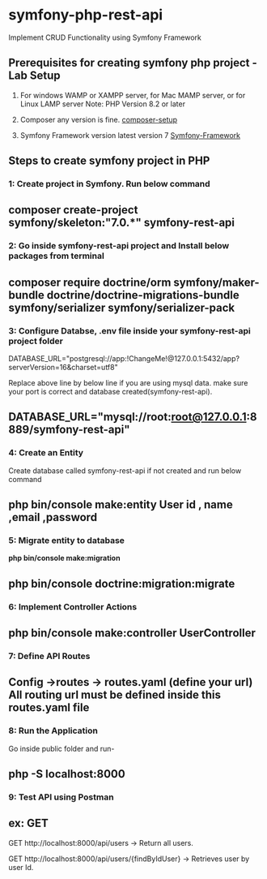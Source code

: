# symfony-php-rest-api
Implement CRUD Functionality using Symfony Framework

## Prerequisites for creating symfony php project - Lab Setup
1. For windows WAMP or XAMPP server, for Mac MAMP server, or for Linux LAMP server
Note: PHP Version 8.2 or later

2. Composer any version is fine.
   [composer-setup](https://getcomposer.org/download/)

3. Symfony Framework version latest version 7
  [Symfony-Framework](https://symfony.com/doc/current/setup.html)


## Steps to create symfony project in PHP

### 1: Create project in Symfony. Run below command
   composer create-project symfony/skeleton:"7.0.*" symfony-rest-api
------------------------------------------------------------------------
### 2: Go inside symfony-rest-api project and Install below packages from terminal
   composer require doctrine/orm symfony/maker-bundle doctrine/doctrine-migrations-bundle symfony/serializer symfony/serializer-pack
------------------------------------------------------------------------
### 3: Configure Databse, .env file inside your symfony-rest-api project folder
   DATABASE_URL="postgresql://app:!ChangeMe!@127.0.0.1:5432/app?serverVersion=16&charset=utf8"
   
   Replace above line by below line if you are using mysql data. make sure your port is correct and database created(symfony-rest-api).
   
   DATABASE_URL="mysql://root:root@127.0.0.1:8889/symfony-rest-api"
------------------------------------------------------------------------
### 4: Create an Entity 
   Create database called symfony-rest-api if not created and run below command
   
   **php bin/console make:entity User**
   id , name ,email ,password
------------------------------------------------------------------------
### 5: Migrate entity to database
   **php bin/console make:migration**
   
   **php bin/console doctrine:migration:migrate**
------------------------------------------------------------------------
### 6: Implement Controller Actions 
   **php bin/console make:controller UserController**
------------------------------------------------------------------------
### 7: Define API Routes 
   Config ->routes -> routes.yaml (define your url)
   All routing url must be defined inside this routes.yaml file
------------------------------------------------------------------------
### 8: Run the Application
Go inside public folder and run-

   **php -S localhost:8000**
------------------------------------------------------------------------
### 9: Test API using Postman 
ex: GET
------------------
GET http://localhost:8000/api/users -> Return all users.

GET http://localhost:8000/api/users/{findByIdUser} -> Retrieves user by user Id.




